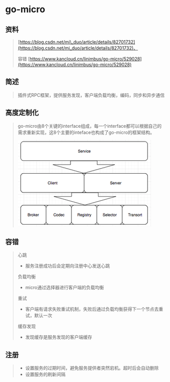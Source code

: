 # go-micro

## 资料

> [https://blog.csdn.net/mi\_duo/article/details/82701732](https://blog.csdn.net/mi_duo/article/details/82701732)、
>
> 容错 [https://www.kancloud.cn/linimbus/go-micro/529028](https://www.kancloud.cn/linimbus/go-micro/529028)

## 简述

> 插件式RPC框架，提供服务发现，客户端负载均衡，编码，同步和异步通信

## 高度定制化

> go-micro由8个关键的interface组成，每一个interface都可以根据自己的需求重新实现，这8个主要的inteface也构成了go-micro的框架结构。
>
> ![](/assets/import.png)

## 容错

> 心跳
>
> * 服务注册成功后会定期向注册中心发送心跳
>
> 负载均衡
>
> * micro通过选择器进行客户端的负载均衡
>
> 重试
>
> * 客户端有请求失败重试机制，失败后通过负载均衡获得下一个节点去重试，默认一次
>
> 缓存发现
>
> * 发现缓存是服务发现的客户端缓存

## 注册

> * 设置服务的过期时间，避免服务提供者突然宕机。超时后会自动删除
> * 设置服务的刷新间隔




